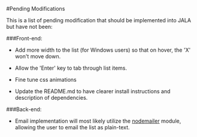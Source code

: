 #Pending Modifications

This is a list of pending modification that should be implemented
into JALA but have not been:

###Front-end:

  - Add more width to the list (for Windows users) so that
    on hover, the 'X' won't move down.

  - Allow the 'Enter' key to tab through list items.

  - Fine tune css animations

  - Update the README.md to have clearer install instructions
    and description of dependencies.

###Back-end:

  - Email implementation will most likely utilize the [nodemailer](https://www.npmjs.com/package/nodemailer)
    module, allowing the user to email the list as plain-text.
